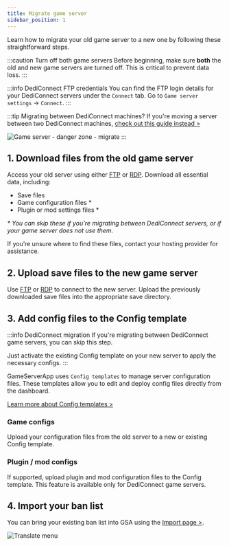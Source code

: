 ```yaml
---
title: Migrate game server
sidebar_position: 1
---
```


Learn how to migrate your old game server to a new one by following these straightforward steps.

:::caution Turn off both game servers
Before beginning, make sure **both** the old and new game servers are turned off. This is critical to prevent data loss.
:::

:::info DediConnect FTP credentials
You can find the FTP login details for your DediConnect servers under the `Connect` tab. Go to `Game server settings` → `Connect`.
:::

:::tip Migrating between DediConnect machines?
If you're moving a server between two DediConnect machines, [check out this guide instead >](/dashboard/game_servers/getting_started#migrate--move-to-another-machine)

![Game server - danger zone - migrate](/img/dashboard/gameserver/getting_started/gameserver_dangerzone_migrate.jpg)
:::

## 1. Download files from the old game server

Access your old server using either [FTP](https://filezilla-project.org/download.php?type=client) or [RDP](https://www.microsoft.com/en-us/p/microsoft-remote-desktop/9wzdncrfj3ps?activetab=pivot:overviewtab). Download all essential data, including:

- Save files
- Game configuration files *
- Plugin or mod settings files *

_\* You can skip these if you're migrating between DediConnect servers, or if your game server does not use them._

If you’re unsure where to find these files, contact your hosting provider for assistance.

## 2. Upload save files to the new game server

Use [FTP](https://filezilla-project.org/download.php?type=client) or [RDP](https://www.microsoft.com/en-us/p/microsoft-remote-desktop/9wzdncrfj3ps?activetab=pivot:overviewtab) to connect to the new server. Upload the previously downloaded save files into the appropriate save directory.

## 3. Add config files to the Config template

:::info DediConnect migration
If you're migrating between DediConnect game servers, you can skip this step.

Just activate the existing Config template on your new server to apply the necessary configs.
:::

GameServerApp uses `Config templates` to manage server configuration files. These templates allow you to edit and deploy config files directly from the dashboard.

[Learn more about Config templates >](/dashboard/game_servers/config_templates)

### Game configs

Upload your configuration files from the old server to a new or existing Config template.

### Plugin / mod configs

If supported, upload plugin and mod configuration files to the Config template. This feature is available only for DediConnect game servers.

## 4. Import your ban list

You can bring your existing ban list into GSA using the [Import page >](https://dash.gameserverapp.com/configure/import).

![Translate menu](/img/getting_started/other/import_banlist.jpg)
